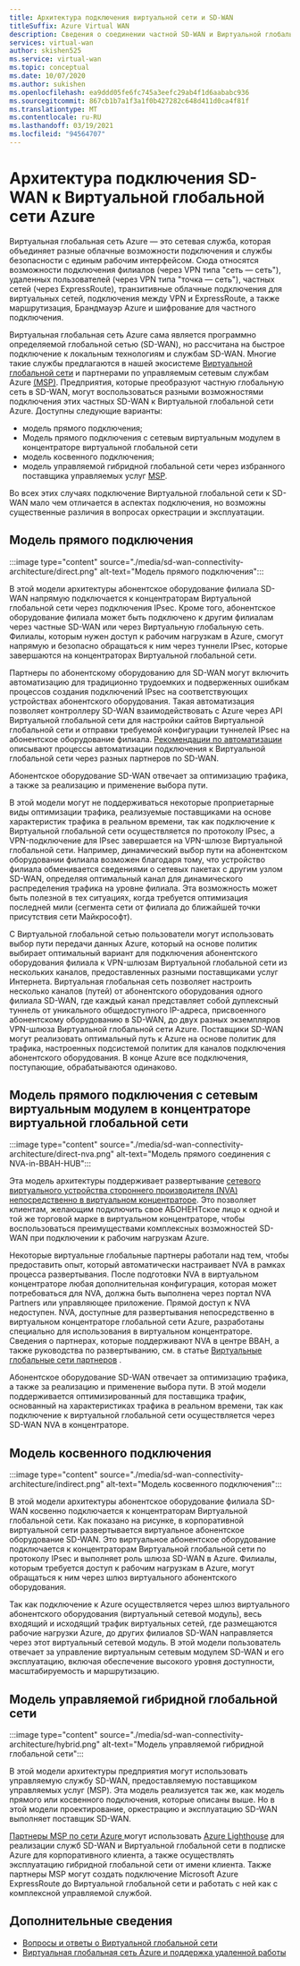 ```yaml
---
title: Архитектура подключения виртуальной сети и SD-WAN
titleSuffix: Azure Virtual WAN
description: Сведения о соединении частной SD-WAN и Виртуальной глобальной сети Azure
services: virtual-wan
author: skishen525
ms.service: virtual-wan
ms.topic: conceptual
ms.date: 10/07/2020
ms.author: sukishen
ms.openlocfilehash: ea9ddd05fe6fc745a3eefc29ab4f1d6aababc936
ms.sourcegitcommit: 867cb1b7a1f3a1f0b427282c648d411d0ca4f81f
ms.translationtype: MT
ms.contentlocale: ru-RU
ms.lasthandoff: 03/19/2021
ms.locfileid: "94564707"
---
```

# <a name="sd-wan-connectivity-architecture-with-azure-virtual-wan"></a>Архитектура подключения SD-WAN к Виртуальной глобальной сети Azure

Виртуальная глобальная сеть Azure — это сетевая служба, которая объединяет разные облачные возможности подключения и службы безопасности с единым рабочим интерфейсом. Сюда относятся возможности подключения филиалов (через VPN типа "сеть — сеть"), удаленных пользователей (через VPN типа "точка — сеть"), частных сетей (через ExpressRoute), транзитивные облачные подключения для виртуальных сетей, подключения между VPN и ExpressRoute, а также маршрутизация, Брандмауэр Azure и шифрование для частного подключения.

Виртуальная глобальная сеть Azure сама является программно определяемой глобальной сетью (SD-WAN), но рассчитана на быстрое подключение к локальным технологиям и службам SD-WAN. Многие такие службы предлагаются в нашей экосистеме [Виртуальной глобальной сети](virtual-wan-locations-partners.md) и партнерами по управляемым сетевым службам Azure [(MSP)](../networking/networking-partners-msp.md). Предприятия, которые преобразуют частную глобальную сеть в SD-WAN, могут воспользоваться разными возможностями подключения этих частных SD-WAN к Виртуальной глобальной сети Azure. Доступны следующие варианты:

* модель прямого подключения;
* Модель прямого подключения с сетевым виртуальным модулем в концентраторе виртуальной глобальной сети
* модель косвенного подключения;
* модель управляемой гибридной глобальной сети через избранного поставщика управляемых услуг [MSP](../networking/networking-partners-msp.md).

Во всех этих случаях подключение Виртуальной глобальной сети к SD-WAN мало чем отличается в аспектах подключения, но возможны существенные различия в вопросах оркестрации и эксплуатации.

## <a name="direct-interconnect-model"></a><a name="direct"></a>Модель прямого подключения

:::image type="content" source="./media/sd-wan-connectivity-architecture/direct.png" alt-text="Модель прямого подключения":::

В этой модели архитектуры абонентское оборудование филиала SD-WAN напрямую подключается к концентраторам Виртуальной глобальной сети через подключения IPsec. Кроме того, абонентское оборудование филиала может быть подключено к другим филиалам через частные SD-WAN или через Виртуальную глобальную сеть. Филиалы, которым нужен доступ к рабочим нагрузкам в Azure, смогут напрямую и безопасно обращаться к ним через туннели IPsec, которые завершаются на концентраторах Виртуальной глобальной сети.

Партнеры по абонентскому оборудованию для SD-WAN могут включить автоматизацию для традиционно трудоемких и подверженных ошибкам процессов создания подключений IPsec на соответствующих устройствах абонентского оборудования. Такая автоматизация позволяет контроллеру SD-WAN взаимодействовать с Azure через API Виртуальной глобальной сети для настройки сайтов Виртуальной глобальной сети и отправки требуемой конфигурации туннелей IPsec на абонентское оборудование филиала. [Рекомендации по автоматизации](virtual-wan-configure-automation-providers.md) описывают процессы автоматизации подключения к Виртуальной глобальной сети через разных партнеров по SD-WAN.

Абонентское оборудование SD-WAN отвечает за оптимизацию трафика, а также за реализацию и применение выбора пути. 

В этой модели могут не поддерживаться некоторые проприетарные виды оптимизации трафика, реализуемые поставщиками на основе характеристик трафика в реальном времени, так как подключение к Виртуальной глобальной сети осуществляется по протоколу IPsec, а VPN-подключение для IPsec завершается на VPN-шлюзе Виртуальной глобальной сети. Например, динамический выбор пути на абонентском оборудовании филиала возможен благодаря тому, что устройство филиала обменивается сведениями о сетевых пакетах с другим узлом SD-WAN, определяя оптимальный канал для динамического распределения трафика на уровне филиала. Эта возможность может быть полезной в тех ситуациях, когда требуется оптимизация последней мили (сегмента сети от филиала до ближайшей точки присутствия сети Майкрософт).

С Виртуальной глобальной сетью пользователи могут использовать выбор пути передачи данных Azure, который на основе политик выбирает оптимальный вариант для подключения абонентского оборудования филиала к VPN-шлюзам Виртуальной глобальной сети из нескольких каналов, предоставленных разными поставщиками услуг Интернета. Виртуальная глобальная сеть позволяет настроить несколько каналов (путей) от абонентского оборудования одного филиала SD-WAN, где каждый канал представляет собой дуплексный туннель от уникального общедоступного IP-адреса, присвоенного абонентскому оборудованию в SD-WAN, до двух разных экземпляров VPN-шлюза Виртуальной глобальной сети Azure. Поставщики SD-WAN могут реализовать оптимальный путь к Azure на основе политик для трафика, настроенных подсистемой политик для каналов подключения абонентского оборудования. В конце Azure все подключения, поступающие, обрабатываются одинаково.

## <a name="direct-interconnect-model-with-nva-in-vwan-hub"></a><a name="direct"></a>Модель прямого подключения с сетевым виртуальным модулем в концентраторе виртуальной глобальной сети

:::image type="content" source="./media/sd-wan-connectivity-architecture/direct-nva.png" alt-text="Модель прямого соединения с NVA-in-ВВАН-HUB":::

Эта модель архитектуры поддерживает развертывание [сетевого виртуального устройства стороннего производителя (NVA) непосредственно в виртуальном концентраторе](./about-nva-hub.md). Это позволяет клиентам, желающим подключить свое АБОНЕНТское лицо к одной и той же торговой марке в виртуальном концентраторе, чтобы воспользоваться преимуществами комплексных возможностей SD-WAN при подключении к рабочим нагрузкам Azure. 

Некоторые виртуальные глобальные партнеры работали над тем, чтобы предоставить опыт, который автоматически настраивает NVA в рамках процесса развертывания. После подготовки NVA в виртуальном концентраторе любая дополнительная конфигурация, которая может потребоваться для NVA, должна быть выполнена через портал NVA Partners или управляющее приложение. Прямой доступ к NVA недоступен. NVA, доступные для развертывания непосредственно в виртуальном концентраторе глобальной сети Azure, разработаны специально для использования в виртуальном концентраторе. Сведения о партнерах, которые поддерживают NVA в центре ВВАН, а также руководства по развертыванию, см. в статье [Виртуальные глобальные сети партнеров](virtual-wan-locations-partners.md#partners-with-integrated-virtual-hub-offerings) .

Абонентское оборудование SD-WAN отвечает за оптимизацию трафика, а также за реализацию и применение выбора пути.
В этой модели поддерживается оптимизированный для поставщика трафик, основанный на характеристиках трафика в реальном времени, так как подключение к виртуальной глобальной сети осуществляется через SD-WAN NVA в концентраторе.

## <a name="indirect-interconnect-model"></a><a name="indirect"></a>Модель косвенного подключения

:::image type="content" source="./media/sd-wan-connectivity-architecture/indirect.png" alt-text="Модель косвенного подключения":::

В этой модели архитектуры абонентское оборудование филиала SD-WAN косвенно подключается к концентраторам Виртуальной глобальной сети. Как показано на рисунке, в корпоративной виртуальной сети развертывается виртуальное абонентское оборудование SD-WAN. Это виртуальное абонентское оборудование подключается к концентраторам Виртуальной глобальной сети по протоколу IPsec и выполняет роль шлюза SD-WAN в Azure. Филиалы, которым требуется доступ к рабочим нагрузкам в Azure, могут обращаться к ним через шлюз виртуального абонентского оборудования.

Так как подключение к Azure осуществляется через шлюз виртуального абонентского оборудования (виртуальный сетевой модуль), весь входящий и исходящий трафик виртуальных сетей, где размещаются рабочие нагрузки Azure, до других филиалов SD-WAN направляется через этот виртуальный сетевой модуль. В этой модели пользователь отвечает за управление виртуальным сетевым модулем SD-WAN и его эксплуатацию, включая обеспечение высокого уровня доступности, масштабируемость и маршрутизацию.
  
## <a name="managed-hybrid-wan-model"></a><a name="hybrid"></a>Модель управляемой гибридной глобальной сети

:::image type="content" source="./media/sd-wan-connectivity-architecture/hybrid.png" alt-text="Модель управляемой гибридной глобальной сети":::

В этой модели архитектуры предприятия могут использовать управляемую службу SD-WAN, предоставляемую поставщиком управляемых услуг (MSP). Эта модель реализуется так же, как модель прямого или косвенного подключения, которые описаны выше. Но в этой модели проектирование, оркестрацию и эксплуатацию SD-WAN выполняет поставщик SD-WAN.

[Партнеры MSP по сети Azure ](../networking/networking-partners-msp.md) могут использовать [Azure Lighthouse](https://azure.microsoft.com/services/azure-lighthouse/) для реализации служб SD-WAN и Виртуальной глобальной сети в подписке Azure для корпоративного клиента, а также осуществлять эксплуатацию гибридной глобальной сети от имени клиента. Также партнеры MSP могут создать подключение Microsoft Azure ExpressRoute до Виртуальной глобальной сети и работать с ней как с комплексной управляемой службой.

## <a name="additional-information"></a>Дополнительные сведения

* [Вопросы и ответы о Виртуальной глобальной сети](virtual-wan-faq.md)
* [Виртуальная глобальная сеть Azure и поддержка удаленной работы](work-remotely-support.md)